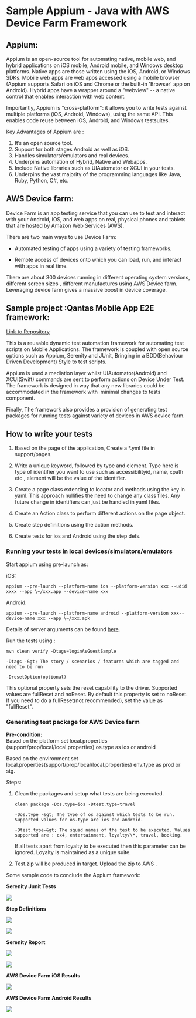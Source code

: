 # Sample Appium - Java with AWS Device Farm Framework

## **Appium:**

Appium is an open-source tool for automating native, mobile web, and hybrid applications on iOS mobile, Android mobile, and Windows desktop platforms. Native apps are those written using the iOS, Android, or Windows SDKs. Mobile web apps are web apps accessed using a mobile browser (Appium supports Safari on iOS and Chrome or the built-in 'Browser' app on Android). Hybrid apps have a wrapper around a "webview" -- a native control that enables interaction with web content.

Importantly, Appium is "cross-platform": it allows you to write tests against multiple platforms (iOS, Android, Windows), using the same API. This enables code reuse between iOS, Android, and Windows testsuites.

Key Advantages of Appium are :

1.  It’s an open source tool.
2.  Support for both stages Android as well as iOS.
3.  Handles simulators/emulators and real devices.
4.  Underpins automation of Hybrid, Native and Webapps.
5.  Include Native libraries such as UIAutomator or XCUI in your tests.
6.  Underpins the vast majority of the programming languages like Java, Ruby, Python, C\#, etc.

## **AWS Device farm:**

Device Farm is an app testing service that you can use to test and interact with your Android, iOS, and web apps on real, physical phones and tablets that are hosted by Amazon Web Services (AWS).

There are two main ways to use Device Farm:

-   Automated testing of apps using a variety of testing frameworks.

-   Remote access of devices onto which you can load, run, and interact
    with apps in real time.

There are about 300 devices running in different operating system versions, different screen sizes , different manufactures using AWS Device farm. Leveraging device farm gives a massive boost in device coverage.

## **Sample project :Qantas Mobile App E2E framework:**

[Link to Repository](https://stash.qcpaws.qantas.com.au/projects/AMS04-A868/repos/qantas_app_e2e_tests/browse)

This is a reusable dynamic test automation framework for automating test scripts on Mobile Applications. The framework is coupled with open source options such as Appium, Serenity and JUnit, Bringing in a BDD(Behaviour Driven Development) Style to test scripts.

Appium is used a mediation layer whilst UIAutomator(Android) and XCUI(Swift) commands are sent to perform actions on Device Under Test. The framework is designed in way that any new libraries could be accommodated in the framework with  minimal changes to tests
component.  

Finally, The framework also provides a provision of generating test packages for running tests against variety of devices in AWS device farm.

## **How to write your tests**

1. Based on the page of the application, Create a \*.yml file in support/pages.  
  
2. Write a unique keyword, followed by type and element. Type here is type of identifier you want to use such as accessibilityid, name, xpath etc , element will be the value of the identifier.  
  
3. Create a page class extending to locator and methods using the key in yaml. This approach nullifies the need to change any class files. Any future change in identifiers can just be handled in yaml files.  
  
4. Create an Action class to perform different actions on the page object.  
  
5. Create step definitions using the action methods.  
  
6. Create tests for ios and Android using the step defs.

### Running your tests in local devices/simulators/emulators

Start appium using pre-launch as:  
  
iOS:  
```
appium --pre-launch --platform-name ios --platform-version xxx --udid xxxx --app \~/xxx.app --device-name xxx  
```
  
Android:  
```
appium --pre-launch --platform-name android --platform-version xxx--device-name xxx --app \~/xxx.apk  
```

Details of server arguments can be found [here](https://appium.io/slate/en/master/\#appium-server-arguments).  
  
Run the tests using :  

```  
mvn clean verify -Dtags=loginAsGuestSample 

-Dtags -&gt; The story / scenarios / features which are tagged and need to be run 

-DresetOption(optional)  
```  

This optional property sets the reset capability to the driver. Supported values are fullReset and noReset. By default this property is set to noReset. If you need to do a fullReset(not recommended), set the value as "fullReset".

### Generating test package for AWS Device farm

**Pre-condition:**  
Based on the platform set local.properties (support/prop/local/local.properties) os.type as ios or android  

Based on the environment set local.properties(support/prop/local/local.properties) env.type as prod or stg.
  
Steps:  
  
1. Clean the packages and setup what tests are being executed. 
   
    ```
    clean package -Dos.type=ios -Dtest.type=travel 

    -Dos.type -&gt; The type of os against which tests to be run. Supported values for os.type are ios and android.  

    -Dtest.type-&gt; The squad names of the test to be executed. Values
    supported are : cx4, entertainment, loyalty/\*, travel, booking. 
    ```
    If all tests apart from loyalty to be executed then this parameter can be ignored. Loyalty is maintained as a unique suite.  

2. Test.zip will be produced in target. Upload the zip to AWS  . 
  

Some sample code to conclude the Appium framework:

**Serenity Junit Tests**

![](attachments/119670066/119672185.png)  

**Step Definitions**

![](attachments/119670066/119672186.png)  

![](attachments/119670066/119672187.png)  
  
**Serenity Report**

![](attachments/119670066/119672188.png)  

![](attachments/119670066/119672189.png)  
  
**AWS Device Farm iOS Results**

![](attachments/119670066/119672190.png)  
  

**AWS Device Farm Android Results**

![](attachments/119670066/119672191.png)  

